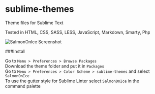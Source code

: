 sublime-themes
==============

Theme files for Sublime Text

Tested in HTML, CSS, SASS, LESS, JavaScript, Markdown, Smarty, Php

![SalmonOnIce Screenshot](https://raw.github.com/SublimeColors/sublime-themes/master/SalmonOnIce.png)


###Install

Go to `Menu > Preferences > Browse Packages`  
Download the theme folder and put it in `Packages`  
Go to `Menu > Preferences > Color Scheme > sublime-themes` and select `SalmonOnIce`  
To use the gutter style for Sublime Linter select `SalmonOnIce` in the command palette
